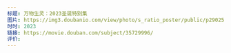 ```yaml
---
标题: 万物生灵：2023圣诞特别集
图片: https://img3.doubanio.com/view/photo/s_ratio_poster/public/p2902514302.webp
时时: 2023
链接: https://movie.douban.com/subject/35729996/
评价:
---
```


